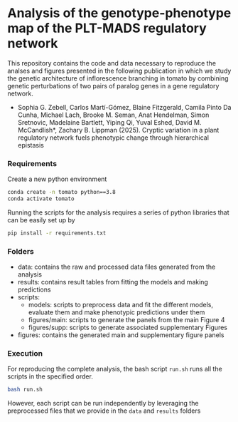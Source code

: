 # Analysis of the genotype-phenotype map of the PLT-MADS regulatory network

This repository contains the code and data necessary to reproduce the analses and figures presented in the following publication in which we study the genetic architecture of inflorescence branching in tomato by combining genetic perturbations of two pairs of paralog genes in a gene regulatory network. 

- Sophia G. Zebell, Carlos Martí-Gómez, Blaine Fitzgerald, Camila Pinto Da Cunha, Michael Lach, Brooke M. Seman, Anat Hendelman, Simon Sretnovic, Madelaine Bartlett, Yiping Qi, Yuval Eshed, David M. McCandlish*, Zachary B. Lippman (2025). Cryptic variation in a plant regulatory network fuels phenotypic change through hierarchical epistasis

### Requirements

Create a new python environment

```bash
conda create -n tomato python==3.8
conda activate tomato
```

Running the scripts for the analysis requires a series of python libraries that can be easily set up by

```bash
pip install -r requirements.txt
```

### Folders

- data: contains the raw and processed data files generated from the analysis
- results: contains result tables from fitting the models and making predictions
- scripts: 
  - models: scripts to preprocess data and fit the different models, evaluate them and make phenotypic predictions under them 
  - figures/main: scripts to generate the panels from the main Figure 4
  - figures/supp: scripts to generate associated supplementary Figures
- figures: contains the generated main and supplementary figure panels

### Execution

For reproducing the complete analysis, the bash script  `run.sh` runs all the scripts in the specified order.

```bash
bash run.sh
```

However, each script can be run independently by leveraging the preprocessed files that we provide in the `data` and `results` folders



